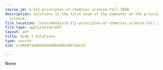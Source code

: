 ```yaml
---
course_id: 5-111-principles-of-chemical-science-fall-2008
description: Solutions to the first exam of the semester on the principles of chemical
  science.
file_location: /coursemedia/5-111-principles-of-chemical-science-fall-2008/cc9666f3a80e83dd48bdd8b306fe0c32_E1_FA08_key.pdf
file_type: application/pdf
layout: pdf
title: Exam 1 Solutions
type: course
uid: cc9666f3a80e83dd48bdd8b306fe0c32

---
```

None